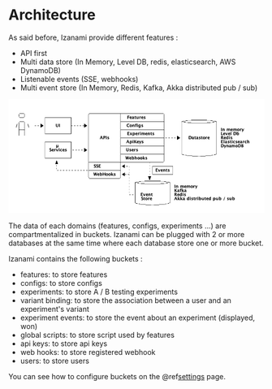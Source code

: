 # Architecture

As said before, Izanami provide different features : 

* API first 
* Multi data store (In Memory, Level DB, redis, elasticsearch, AWS DynamoDB) 
* Listenable events (SSE, webhooks)
* Multi event store (In Memory, Redis, Kafka, Akka distributed pub / sub)
 
![diagram](../img/diagrams/architecture.png) 

The data of each domains (features, configs, experiments ...) are compartmentalized in buckets. 
Izanami can be plugged with 2 or more databases at the same time where each database store one or more bucket. 

Izanami contains the following buckets : 

* features: to store features 
* configs: to store configs
* experiments: to store A / B testing experiments
* variant binding: to store the association between a user and an experiment's variant 
* experiment events: to store the event about an experiment (displayed, won)
* global scripts: to store script used by features 
* api keys: to store api keys 
* web hooks: to store registered webhook
* users: to store users 

You can see how to configure buckets on the @ref[settings](../settings/settings.md) page. 
 
